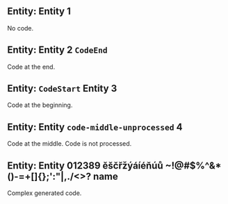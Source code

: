## Entity: Entity 1

No code.

## Entity: Entity 2 `CodeEnd`

Code at the end.

## Entity: `CodeStart` Entity 3

Code at the beginning.

## Entity: Entity `code-middle-unprocessed` 4

Code at the middle. Code is not processed.

## Entity:  Entity  	 012389   ěščřžýáíéňúů ~!@#$%^&*()-=+[]{};'\:"|,./<>?   name

Complex generated code.
